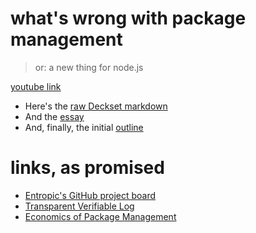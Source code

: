 # what's wrong with package management

> or: a new thing for node.js

[youtube link](https://youtu.be/hhqG8d2yCwQ)

- Here's the [raw Deckset markdown](./slides.md)
- And the [essay](./talk.md)
- And, finally, the initial [outline](./outline.md)

# links, as promised

- [Entropic's GitHub project board](https://github.com/orgs/entropic-dev/projects/1)
- [Transparent Verifiable Log](https://research.swtch.com/tlog)
- [Economics of Package Management](https://github.com/ceejbot/economics-of-package-management/)
